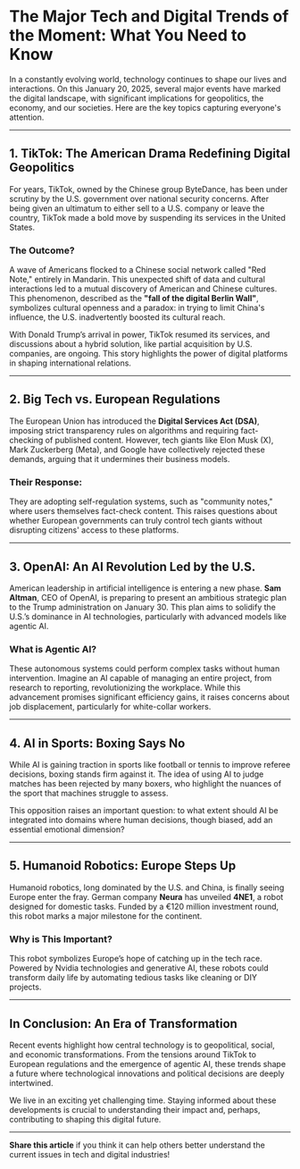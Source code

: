 
# The Major Tech and Digital Trends of the Moment: What You Need to Know

In a constantly evolving world, technology continues to shape our lives and interactions. On this January 20, 2025, several major events have marked the digital landscape, with significant implications for geopolitics, the economy, and our societies. Here are the key topics capturing everyone's attention.

---

## **1. TikTok: The American Drama Redefining Digital Geopolitics**

For years, TikTok, owned by the Chinese group ByteDance, has been under scrutiny by the U.S. government over national security concerns. After being given an ultimatum to either sell to a U.S. company or leave the country, TikTok made a bold move by suspending its services in the United States.

### **The Outcome?**  
A wave of Americans flocked to a Chinese social network called "Red Note," entirely in Mandarin. This unexpected shift of data and cultural interactions led to a mutual discovery of American and Chinese cultures. This phenomenon, described as the **"fall of the digital Berlin Wall"**, symbolizes cultural openness and a paradox: in trying to limit China's influence, the U.S. inadvertently boosted its cultural reach.

With Donald Trump’s arrival in power, TikTok resumed its services, and discussions about a hybrid solution, like partial acquisition by U.S. companies, are ongoing. This story highlights the power of digital platforms in shaping international relations.

---

## **2. Big Tech vs. European Regulations**

The European Union has introduced the **Digital Services Act (DSA)**, imposing strict transparency rules on algorithms and requiring fact-checking of published content. However, tech giants like Elon Musk (X), Mark Zuckerberg (Meta), and Google have collectively rejected these demands, arguing that it undermines their business models.

### **Their Response:**
They are adopting self-regulation systems, such as "community notes," where users themselves fact-check content. This raises questions about whether European governments can truly control tech giants without disrupting citizens' access to these platforms.

---

## **3. OpenAI: An AI Revolution Led by the U.S.**

American leadership in artificial intelligence is entering a new phase. **Sam Altman**, CEO of OpenAI, is preparing to present an ambitious strategic plan to the Trump administration on January 30. This plan aims to solidify the U.S.’s dominance in AI technologies, particularly with advanced models like agentic AI.

### **What is Agentic AI?**
These autonomous systems could perform complex tasks without human intervention. Imagine an AI capable of managing an entire project, from research to reporting, revolutionizing the workplace. While this advancement promises significant efficiency gains, it raises concerns about job displacement, particularly for white-collar workers.

---

## **4. AI in Sports: Boxing Says No**

While AI is gaining traction in sports like football or tennis to improve referee decisions, boxing stands firm against it. The idea of using AI to judge matches has been rejected by many boxers, who highlight the nuances of the sport that machines struggle to assess.

This opposition raises an important question: to what extent should AI be integrated into domains where human decisions, though biased, add an essential emotional dimension?

---

## **5. Humanoid Robotics: Europe Steps Up**

Humanoid robotics, long dominated by the U.S. and China, is finally seeing Europe enter the fray. German company **Neura** has unveiled **4NE1**, a robot designed for domestic tasks. Funded by a €120 million investment round, this robot marks a major milestone for the continent.

### **Why is This Important?**
This robot symbolizes Europe’s hope of catching up in the tech race. Powered by Nvidia technologies and generative AI, these robots could transform daily life by automating tedious tasks like cleaning or DIY projects.

---

## **In Conclusion: An Era of Transformation**

Recent events highlight how central technology is to geopolitical, social, and economic transformations. From the tensions around TikTok to European regulations and the emergence of agentic AI, these trends shape a future where technological innovations and political decisions are deeply intertwined.

We live in an exciting yet challenging time. Staying informed about these developments is crucial to understanding their impact and, perhaps, contributing to shaping this digital future.

---

**Share this article** if you think it can help others better understand the current issues in tech and digital industries!
